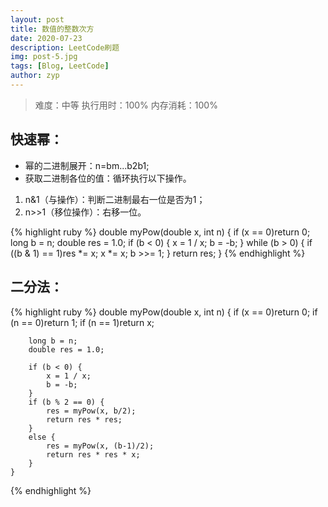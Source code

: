 ```yaml
---
layout: post
title: 数值的整数次方
date: 2020-07-23
description: LeetCode刷题
img: post-5.jpg
tags: [Blog, LeetCode]
author: zyp
---
```

> 难度：中等 执行用时：100% 内存消耗：100%

## 快速幂：

- 幂的二进制展开：n=bm...b2b1;
- 获取二进制各位的值：循环执行以下操作。
1. n&1（与操作）：判断二进制最右一位是否为1；
2. n>>1（移位操作）：右移一位。

{% highlight ruby %}
double myPow(double x, int n) {
		if (x == 0)return 0;
		long b = n;
		double res = 1.0;
		if (b < 0) {
			x = 1 / x;
			b = -b;
		}
		while (b > 0) {
			if ((b & 1) == 1)res *= x;
			x *= x;
			b >>= 1;
		}
		return res;
	}
{% endhighlight %}

## 二分法：

{% highlight ruby %}
double myPow(double x, int n) {
		 if (x == 0)return 0;
		if (n == 0)return 1;
		if (n == 1)return x;

		long b = n;
        double res = 1.0;

		if (b < 0) {
			x = 1 / x;
			b = -b;
		}
		if (b % 2 == 0) {
            res = myPow(x, b/2);
			return res * res;
		}
		else {
            res = myPow(x, (b-1)/2);
			return res * res * x;
		}
	}
{% endhighlight %}